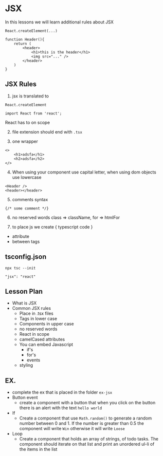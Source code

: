 # JSX

In this lessons we will learn additional rules about JSX

```
React.createElement(...)

function Header(){
	return (
		<header>
			<h1>this is the header</h1>
			<img src="..." />
		</header>
	)
}
```


## JSX Rules

1. jsx is translated to 
```
React.createElement

import React from 'react';
```

React has to on scope

2. file extension should end with `.tsx`

3. one wrapper

```
<>
	<h1>adsfa</h1>
	<h2>adsfa</h2>
</>
```

4. When using your component use capital letter, when using dom objects use lowercase

```
<Header />
<header></header>
```

5. comments syntax
```
{/* some comment */}
```

6. no reserved words
class => className, for => htmlFor

7. to place js we create { typescript code }
- attribute
- between tags

## tsconfig.json

```
npx tsc --init
```

```
"jsx": "react"
```

## Lesson Plan

- What is JSX
- Common JSX rules
  - Place in .tsx files
  - Tags in lower case
  - Components in upper case
  - no reserved words
  - React in scope
  - camelCased attributes
  - You can embed Javascript
    - if's
	- for's
	- events
  - styling
  
## EX.

- complete the ex that is placed in the folder `ex-jsx`
- Button event
  - create a component with a button that when you click on the button there is an alert with the text `hello world`
- If
  - Create a component that use `Math.random()` to generate a random number between 0 and 1.
  If the number is greater than 0.5 the component will write `Win`
  otherwise it will write `Loose`
- Loop
  - Create a component that holds an array of strings, of todo tasks.
  The component should iterate on that list and print an unordered ul-li of the items in the list